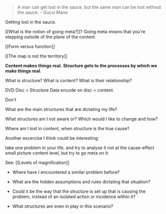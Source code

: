
> A man can get lost in the sauce, but the same man can be lost without the sauce. - Gucci Mane

Getting lost in the sauce.

[[What is the notion of going meta?]]? Going meta means that you're stepping outside of the plane of the content.

[[Form versus function]]

[[The map is not the territory]]

**Content makes things real.** **Structure gets to the processes by which we make things real**.

What is structure? What is content? What is their relationship?

DVD Disc = Structure
Data encode on disc = content

Don't 

What are the main structures that are dictating my life? 

What structures am I not aware or? Which would I like to change and how?

Where am I lost in content, when structure is the true cause?

Another excercise I think could be interesting:

take one problem in your life, and try to analyse it not at the cause-effect small picture content level, but try to go meta on it:

See: [[Levels of magnification]]

- Where have I encountered a similar problem before?

- What are the hidden assumptions and rules dictating that situation?

- Could it be the way that the structure is set up that is causing the problem, instead of an isolated action or incidence within it?

- What structures are even in play in this scenario?